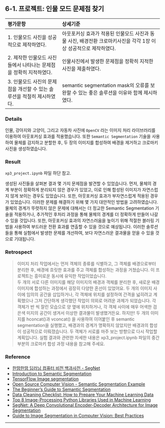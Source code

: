 ## 6-1. 프로젝트: 인물 모드 문제점 찾기

| 평가문항  | 상세기준 | 
| :--- | :--- | 
| 1. 인물모드 사진을 성공적으로 제작하였다. | 아웃포커싱 효과가 적용된 인물모드 사진과 동물 사진, 배경전환 크로마키사진을 각각 1장 이상 성공적으로 제작하였다. | 
| 2. 제작한 인물모드 사진들에서 나타나는 문제점을 정확히 지적하였다. | 인물사진에서 발생한 문제점을 정확히 지적한 사진을 제출하였다. |   
| 3. 인물모드 사진의 문제점을 개선할 수 있는 솔루션을 적절히 제시하였다. | semantic segmentation mask의 오류를 보완할 수 있는 좋은 솔루션을 이유와 함께 제시하였다. | 

### Details  

인물, 강아지와 고양이, 그리고 자동차 사진에 `OpenCV` 라는 이미지 처리 라이브러리를 이용하여 아웃포커싱 효과를 적용했습니다. 또한 `Semantic Segmentation` 기술을 사용하여 물체를 감지하고 분할한 후, 두 장의 이미지를 합성하여 배경을 제거하고 크로마키 사진을 생성하였습니다. 

### Result  

`xp3_project.ipynb` 파일 하단 참고.  

생성된 사진들을 살펴본 결과 몇 가지 문제점을 발견할 수 있었습니다. 먼저, 물체의 경계 부분이 정확하게 분리되지 않은 경우가 있었고, 이로 인해 합성된 이미지가 자연스럽지 않게 보이는 경우도 있었습니다. 또한, 아웃포커싱 효과가 부자연스럽게 적용된 경우가 있었습니다. 이러한 문제를 해결하기 위해 몇 가지 대안적인 방법을 고려하였습니다. 물체의 경계가 뚜렷하지 않은 문제에 대해서는 더 정교한 Semantic Segmentation 기술을 적용하거나, 추가적인 후처리 과정을 통해 물체의 경계를 더 정확하게 만들어 나갈 수 있을 것입니다. 또한, 아웃포커싱 효과의 자연스러움을 높이기 위해 적절한 블러링 기법을 사용하여 부드러운 전환 효과를 연출할 수 있을 것으로 예상됩니다. 이러한 솔루션들을 통해 실험에서 발생한 문제를 개선하여, 보다 자연스러운 결과물을 얻을 수 있을 것으로 기대됩니다.  

### Retrospect

>이미지 처리 작업에서는 먼저 객체의 종류를 식별하고, 그 객체를 배경으로부터 분리한 후, 배경에 흐릿한 효과를 주고 객체를 합성하는 과정을 거쳤습니다. 이 프로젝트는 흥미로운 동시에 유익한 작업이었습니다.  
>두 개의 서로 다른 이미지를 해당 이미지의 배경과 객체를 분리한 후, 새로운 배경 이미지에 합성하는 과정에서 굉장히 다양한 혼선이 있었어요. 두 개의 이미지 사이에 임의의 공간을 삽입하거나, 각 객체에 위치를 설정하여 간격을 넓히려고 계획했으나 그저 간단하게 생각했던 작업이 의외로 어려운 과제가 되었습니다. 각 객체가 반 씩 잘린 모습으로 양 옆에 위치하거나, 각 객체 사이에 매우 어색한 검은색 미지의 공간이 생겨서 이상한 결과물이 발생했거든요. 하지만! 두 개의 이미지를 hconcat()과 vconcat() 을 사용하여 이어붙인 후 semantic segmentation을 실행했고, 배경과의 경계가 명확하지 않았지만 배경과의 합성이 성공적으로 이뤄졌습니다. 두 객체가 서로를 마주 보는 방향으로 다시 작업할 계획입니다. 실험 결과와 관련한 자세한 내용은 xp3_project.ipynb 파일의 중간 부분의 크로마키 합성 과정 내용을 참고해 주세요.

### Reference

* [한땀한땀 딥러닝 컴퓨터 비전 백과사전 - SegNet](https://wikidocs.net/148875)
* [Introduction to Semantic Segmentation](https://encord.com/blog/guide-to-semantic-segmentation/)
* [TensorFlow Image segmentation](https://www.tensorflow.org/tutorials/images/segmentation)
* [Open Source Computer Vision - Semantic Segmentation Example](https://docs.opencv.org/4.x/dc/d20/tutorial_js_semantic_segmentation.html)
* [The Beginner’s Guide to Semantic Segmentation](https://www.v7labs.com/blog/semantic-segmentation-guide#h4)
* [Data Cleaning Checklist: How to Prepare Your Machine Learning Data](https://www.v7labs.com/blog/data-cleaning-guide)
* [Top 8 Image-Processing Python Libraries Used in Machine Learning](https://neptune.ai/blog/image-processing-python-libraries-for-machine-learning)
* [SegNet: A Deep Convolutional Encoder-Decoder Architecture for Image Segmentation](https://arxiv.org/abs/1511.00561)
* [Guide to Image Segmentation in Computer Vision: Best Practices](https://encord.com/blog/image-segmentation-for-computer-vision-best-practice-guide/)

---